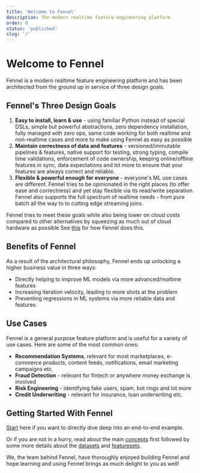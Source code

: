 ```yaml
---
title: 'Welcome to Fennel'
description: The modern realtime feature engineering platform
order: 0
status: 'published'
slug: '/'
---
```


# Welcome to Fennel

Fennel is a modern realtime feature engineering platform and has been 
architected from the ground up in service of three design goals.

## Fennel's Three Design Goals

1. **Easy to install, learn & use** - using familiar Python instead of special 
   DSLs, simple but powerful abstractions, zero dependency installation, fully 
   managed with zero ops, same code working for both realtime and non-realtime 
   cases and more to make using Fennel as easy as possible
2. **Maintain correctness of data and features** - versioned/immutable pipelines 
   & features, native support for testing, strong typing, compile time 
   validations, enforcement of code ownership, keeping online/offline features in 
   sync, data expectations and lot more to ensure that your features are always 
   correct and reliable.
3. **Flexible & powerful enough for everyone** - everyone's ML use cases are 
   different. Fennel tries to be opinionated in the right places (to offer ease
   and correctness) and yet stay flexible via its read/write separation. Fennel 
   also supports the full spectrum of realtime needs - from pure batch all the 
   way to to cutting edge streaming joins. 

Fennel tries to meet these goals while also being lower on cloud costs compared 
to other alternatives by squeezing as much out of cloud hardware as possible See
[this](/overview/cost-optimizations) for how Fennel does this.

## Benefits of Fennel

As a result of the architectural philosophy, Fennel ends up unlocking a higher
business value in three ways:
- Directly helping to improve ML models via more advanced/realtime features
- Increasing iteration velocity, leading to more shots at the problem 
- Preventing regressions in ML systems via more reliable data and features

## Use Cases

Fennel is a general purpose feature platform and is useful for a variety of use 
cases. Here are some of the most common ones:
- **Recommendation Systems**, relevant for most marketplaces, e-commerce products, 
  content feeds, notifications, email marketing campaigns etc. 
- **Fraud Detection** - relevant for fintech or anywhere money exchange is involved
- **Risk Engineering** - identifying fake users, spam, bot rings and lot more
- **Credit Underwriting** - relevant for insurance, loan underwriting etc. 

## Getting Started With Fennel

[Start](/getting-started/quickstart) here if you want to directly dive deep into
 an end-to-end example.&#x20;

Or if you are not in a hurry, read about the main [concepts](/overview/concepts) 
first followed by some more details about the [datasets](/datasets/overview) 
and [featuresets](/featuresets/overview).&#x20;

We, the team behind Fennel, have thoroughly enjoyed building Fennel and hope 
learning and using Fennel brings as much delight to you as well!
